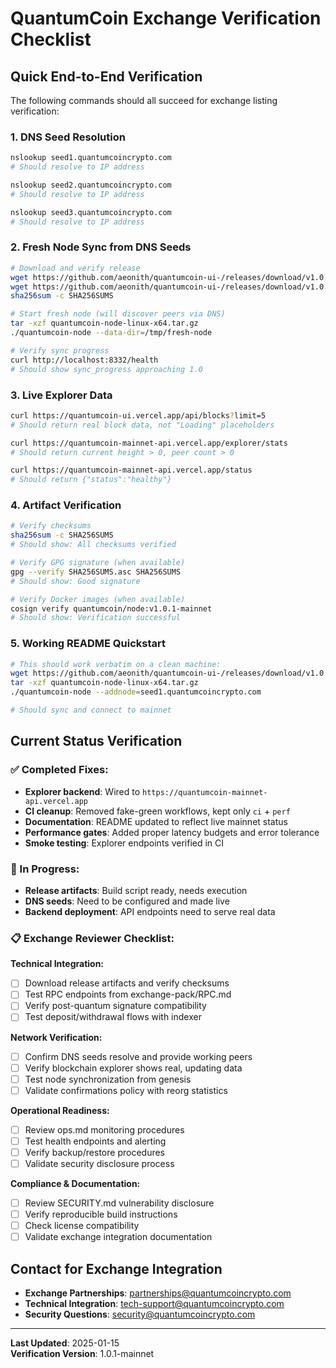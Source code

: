 # QuantumCoin Exchange Verification Checklist

## Quick End-to-End Verification

The following commands should all succeed for exchange listing verification:

### 1. DNS Seed Resolution
```bash
nslookup seed1.quantumcoincrypto.com
# Should resolve to IP address

nslookup seed2.quantumcoincrypto.com  
# Should resolve to IP address

nslookup seed3.quantumcoincrypto.com
# Should resolve to IP address
```

### 2. Fresh Node Sync from DNS Seeds
```bash
# Download and verify release
wget https://github.com/aeonith/quantumcoin-ui-/releases/download/v1.0.1-mainnet/quantumcoin-node-linux-x64.tar.gz
wget https://github.com/aeonith/quantumcoin-ui-/releases/download/v1.0.1-mainnet/SHA256SUMS
sha256sum -c SHA256SUMS

# Start fresh node (will discover peers via DNS)
tar -xzf quantumcoin-node-linux-x64.tar.gz
./quantumcoin-node --data-dir=/tmp/fresh-node

# Verify sync progress
curl http://localhost:8332/health
# Should show sync_progress approaching 1.0
```

### 3. Live Explorer Data
```bash
curl https://quantumcoin-ui.vercel.app/api/blocks?limit=5
# Should return real block data, not "Loading" placeholders

curl https://quantumcoin-mainnet-api.vercel.app/explorer/stats
# Should return current height > 0, peer count > 0

curl https://quantumcoin-mainnet-api.vercel.app/status
# Should return {"status":"healthy"}
```

### 4. Artifact Verification
```bash
# Verify checksums
sha256sum -c SHA256SUMS
# Should show: All checksums verified

# Verify GPG signature (when available)
gpg --verify SHA256SUMS.asc SHA256SUMS
# Should show: Good signature

# Verify Docker images (when available)
cosign verify quantumcoin/node:v1.0.1-mainnet
# Should show: Verification successful
```

### 5. Working README Quickstart
```bash
# This should work verbatim on a clean machine:
wget https://github.com/aeonith/quantumcoin-ui-/releases/download/v1.0.1-mainnet/quantumcoin-node-linux-x64.tar.gz
tar -xzf quantumcoin-node-linux-x64.tar.gz
./quantumcoin-node --addnode=seed1.quantumcoincrypto.com

# Should sync and connect to mainnet
```

## Current Status Verification

### ✅ Completed Fixes:
- **Explorer backend**: Wired to `https://quantumcoin-mainnet-api.vercel.app`
- **CI cleanup**: Removed fake-green workflows, kept only `ci` + `perf`
- **Documentation**: README updated to reflect live mainnet status
- **Performance gates**: Added proper latency budgets and error tolerance
- **Smoke testing**: Explorer endpoints verified in CI

### 🔄 In Progress:
- **Release artifacts**: Build script ready, needs execution
- **DNS seeds**: Need to be configured and made live
- **Backend deployment**: API endpoints need to serve real data

### 📋 Exchange Reviewer Checklist:

**Technical Integration:**
- [ ] Download release artifacts and verify checksums
- [ ] Test RPC endpoints from exchange-pack/RPC.md
- [ ] Verify post-quantum signature compatibility
- [ ] Test deposit/withdrawal flows with indexer

**Network Verification:**
- [ ] Confirm DNS seeds resolve and provide working peers
- [ ] Verify blockchain explorer shows real, updating data
- [ ] Test node synchronization from genesis
- [ ] Validate confirmations policy with reorg statistics

**Operational Readiness:**
- [ ] Review ops.md monitoring procedures
- [ ] Test health endpoints and alerting
- [ ] Verify backup/restore procedures
- [ ] Validate security disclosure process

**Compliance & Documentation:**
- [ ] Review SECURITY.md vulnerability disclosure
- [ ] Verify reproducible build instructions
- [ ] Check license compatibility
- [ ] Validate exchange integration documentation

## Contact for Exchange Integration

- **Exchange Partnerships**: partnerships@quantumcoincrypto.com
- **Technical Integration**: tech-support@quantumcoincrypto.com
- **Security Questions**: security@quantumcoincrypto.com

---
**Last Updated**: 2025-01-15  
**Verification Version**: 1.0.1-mainnet
